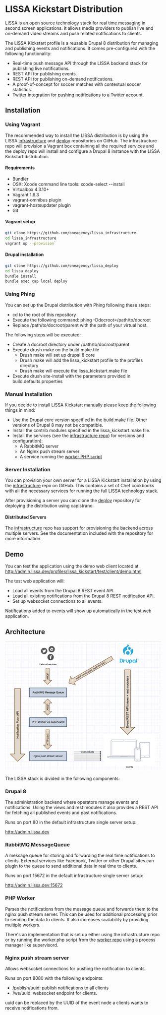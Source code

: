 # LISSA Kickstart Distribution

LISSA is an open source technology stack for real time messaging in second
screen applications. It allows media providers to publish live and on-demand
video streams and push related notifications to clients.

The LISSA Kickstart profile is a reusable Drupal 8 distribution for managing
and publishing events and notifications. It comes pre-configured with the
following functionality:

- Real-time push message API through the LISSA backend stack for publishing
  live notifications.
- REST API for publishing events.
- REST API for publishing on-demand notifications.
- A proof-of-concept for soccer matches with contextual soccer statistics.
- Twitter integration for pushing notifications to a Twitter account.

## Installation

### Using Vagrant

The recommended way to install the LISSA distribution is by using the LISSA
[infrastructure](https://github.com/oneagency/lissa_infrastructure) and
[deploy](https://github.com/oneagency/lissa_deploy) repositories on GitHub.
The infrastructure repo will provision a Vagrant box containing all the
required services and the deploy repo will install and configure a Drupal 8
instance with the LISSA Kickstart distribution.

#### Requirements

- Bundler
- OSX: Xcode command line tools: xcode-select --install
- Virtualbox 4.3.10+
- Vagrant 1.6.3
- vagrant-omnibus plugin
- vagrant-hostsupdater plugin
- Git

#### Vagrant setup

```bash
git clone https://github.com/oneagency/lissa_infrastructure
cd lissa_infrastructure
vagrant up --provision`
```

#### Drupal installation

```bash
git clone https://github.com/oneagency/lissa_deploy
cd lissa_deploy
bundle install
bundle exec cap local deploy
```

### Using Phing

You can set up the Drupal distribution with Phing following these steps:

- cd to the root of this repository
- Execute the following command: phing -Ddocroot=/path/to/docroot
- Replace /path/to/docroot/parent with the path of your virtual host.

The following steps will be executed:

- Create a docroot directory under /path/to/docroot/parent
- Execute drush make on the build.make file
  - Drush make will set up drupal 8 core
  - Drush make will add the lissa_kickstart profile to the profiles directory
  - Drush make will execute the lissa_kickstart.make file
- Execute drush site-install with the parameters provided in
  build.defaults.properties

### Manual Installation

If you decide to install LISSA Kickstart manually please keep the following
things in mind:

- Use the Drupal core version specified in the build.make file. Other versions
  of Drupal 8 may not be compatible.
- Install the contrib modules specified in the lissa_kickstart.make file.
- Install the services (see the [infrastructure repo](https://github.com/oneagency/lissa_infrastructure))
  for versions and configuration):
  - A RabbitMQ server
  - An Nginx push stream server
  - A service running the [worker PHP script](https://github.com/oneagency/lissa_worker)


### Server Installation

You can provision your own server for a LISSA Kickstart installation by using
the [infrastructure](https://github.com/oneagency/lissa_infrastructure) repo
on GitHub. This contains a set of Chef cookbooks with all the necessary services
for running the full LISSA technology stack.

After provisioning a server you can clone the
[deploy](https://github.com/oneagency/lissa_deploy) repository for deploying the
distribution using capistrano.

#### Distributed Servers

The [infrastructure](https://github.com/oneagency/lissa_infrastructure) repo
has support for provisioning the backend across multiple servers. See the
documentation included with the repository for more information.

## Demo

You can test the application using the demo web client located at <http://admin.lissa.dev/profiles/lissa_kickstart/test/client/demo.html>.

The test web application will:

- Load all events from the Drupal 8 REST event API.
- Load all existing notifications from the Drupal 8 REST notification API.
- Set up websocket connections to all events.

Notifications added to events will show up automatically in the test web application.

## Architecture

![LISSA Component Diagram](doc/component-diagram.png)

The LISSA stack is divided in the following components:
 
### Drupal 8

The administration backend where operators manage events and notifications.
Using the views and rest modules it also provides a REST API for fetching all
published events and past notifications.

Runs on port 80 in the default infrastructure single server setup:

<http://admin.lissa.dev>

### RabbitMQ MessageQueue

A message queue for storing and forwarding the real time notifications to
clients. External services like Facebook, Twitter or other Drupal sites can
plugin to the queue to send additional data in real time to clients.

Runs on port 15672 in the default infrastructure single server setup:

<http://admin.lissa.dev:15672>

### PHP Worker

Parses the notifications from the message queue and forwards them to the nginx
push stream server. This can be used for additional processing prior to sending
the data to clients. It also increases scalability by providing multiple
workers.

There's an implementation that is set up either using the infrastructure repo or
by running the worker.php script from the [worker repo](https://github.com/oneagency/lissa_worker)
using a process manager like supervisord.

### Nginx push stream server

Allows websocket connections for pushing the notification to clients.

Runs on port 8080 with the following endpoints:

- /publish/uuid: publish notifications to all clients
- /ws/uuid: websocket endpoint for clients.

uuid can be replaced by the UUID of the event node a clients wants to receive
notifications from.
